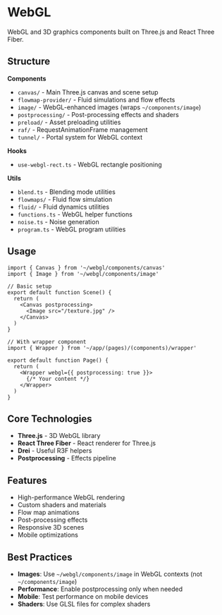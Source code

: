 # WebGL

WebGL and 3D graphics components built on Three.js and React Three Fiber.

## Structure

**Components**
- `canvas/` - Main Three.js canvas and scene setup
- `flowmap-provider/` - Fluid simulations and flow effects
- `image/` - WebGL-enhanced images (wraps `~/components/image`)
- `postprocessing/` - Post-processing effects and shaders
- `preload/` - Asset preloading utilities
- `raf/` - RequestAnimationFrame management
- `tunnel/` - Portal system for WebGL context

**Hooks**
- `use-webgl-rect.ts` - WebGL rectangle positioning

**Utils**
- `blend.ts` - Blending mode utilities
- `flowmaps/` - Fluid flow simulation
- `fluid/` - Fluid dynamics utilities
- `functions.ts` - WebGL helper functions
- `noise.ts` - Noise generation
- `program.ts` - WebGL program utilities

## Usage

```tsx
import { Canvas } from '~/webgl/components/canvas'
import { Image } from '~/webgl/components/image'

// Basic setup
export default function Scene() {
  return (
    <Canvas postprocessing>
      <Image src="/texture.jpg" />
    </Canvas>
  )
}

// With wrapper component
import { Wrapper } from '~/app/(pages)/(components)/wrapper'

export default function Page() {
  return (
    <Wrapper webgl={{ postprocessing: true }}>
      {/* Your content */}
    </Wrapper>
  )
}
```

## Core Technologies

- **Three.js** - 3D WebGL library
- **React Three Fiber** - React renderer for Three.js
- **Drei** - Useful R3F helpers
- **Postprocessing** - Effects pipeline

## Features

- High-performance WebGL rendering
- Custom shaders and materials
- Flow map animations
- Post-processing effects
- Responsive 3D scenes
- Mobile optimizations

## Best Practices

- **Images**: Use `~/webgl/components/image` in WebGL contexts (not `~/components/image`)
- **Performance**: Enable postprocessing only when needed
- **Mobile**: Test performance on mobile devices
- **Shaders**: Use GLSL files for complex shaders

